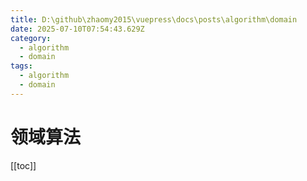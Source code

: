 ```yaml
---
title: D:\github\zhaomy2015\vuepress\docs\posts\algorithm\domain
date: 2025-07-10T07:54:43.629Z
category:
  - algorithm
  - domain
tags:
  - algorithm
  - domain
---
```


# 领域算法
[[toc]]
